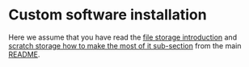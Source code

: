 # Custom software installation

Here we assume that you have read the [file storage introduction](../README.md#file-storage) and [scratch storage how to make the most of it sub-section](../README.md#scratch-storage-how-to-make-the-most-of-it) from the main [README](../README.md).

